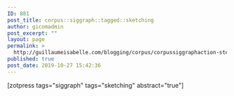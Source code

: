 ```yaml
---
ID: 881
post_title: corpus::siggraph::tagged::sketching
author: gicomadmin
post_excerpt: ""
layout: page
permalink: >
  http://guillaumeisabelle.com/blogging/corpus/corpussiggraphaction-steps/corpus-siggraph-tagged-sketching/
published: true
post_date: 2019-10-27 15:42:36
---
```

<!-- wp:shortcode --> [zotpress tags="siggraph" tags="sketching" abstract="true"] 

<!-- /wp:shortcode -->